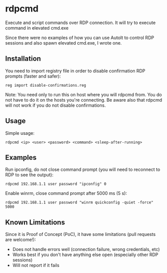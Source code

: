 # rdpcmd
Execute and script commands over RDP connection. It will try to execute command in elevated cmd.exe

Since there were no examples of how you can use AutoIt to control RDP sessions and also spawn elevated cmd.exe, I wrote one.

## Installation

You need to import registry file in order to disable confirmation RDP prompts (faster and safer):

`
reg import disable-confirmations.reg
`

Note: You need only to run this on host where you will rdpcmd from. You do not have to do it on the hosts you're connecting. Be aware also that rdpcmd will not work if you do not disable confirmations.

## Usage

Simple usage:

`
rdpcmd <ip> <user> <password> <command> <sleep-after-running>
`

## Examples

Run ipconfig, do not close command prompt (you will need to reconnect to RDP to see the output):

`
rdpcmd 192.168.1.1 user password "ipconfig" 0
`

Enable winrm, close command prompt after 5000 ms (5 s):

`
rdpcmd 192.168.1.1 user password "winrm quickconfig -quiet -force" 5000
`

## Known Limitations

Since it is Proof of Concept (PoC), it have some limitations (pull requests are welcome!):

* Does not handle errors well (connection failure, wrong credentials, etc)
* Works best if you don't have anything else open (especially other RDP sessions)
* Will not report if it fails

